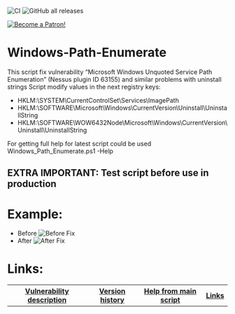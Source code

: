 ![CI](https://github.com/VectorBCO/windows-path-enumerate/workflows/CI/badge.svg)
![GitHub all releases](https://img.shields.io/github/downloads/VectorBCO/windows-path-enumerate/total)

<a href="https://www.patreon.com/bePatron?u=43443071" target="_blank">
   <img alt="Become a Patron!" src="https://img.shields.io/badge/Donate-Patreon-orange?style=for-the-badge&logo=appveyor" >
</a>


# Windows-Path-Enumerate
This script fix vulnerability “Microsoft Windows Unquoted Service Path Enumeration” (Nessus plugin ID 63155) and similar problems with uninstall strings
Script modify values in the next registry keys: 
-   HKLM:\SYSTEM\CurrentControlSet\Services\ImagePath
-   HKLM:\SOFTWARE\Microsoft\Windows\CurrentVersion\Uninstall\UninstallString
-   HKLM:\SOFTWARE\WOW6432Node\Microsoft\Windows\CurrentVersion\Uninstall\UninstallString

For getting full help for latest script could be used Windows_Path_Enumerate.ps1 -Help


## EXTRA IMPORTANT: Test script before use in production

# Example:

   -  Before
![Before Fix](/Content/before_service_fix.png)
   -  After
![After Fix](/Content/after_service_fix.png)

# Links:
<table>
  <tr>
      <th><a href="https://github.com/VectorBCO/windows-path-enumerate/wiki">Vulnerability description</a></th>
      <th><a href="https://github.com/VectorBCO/windows-path-enumerate/wiki/Version-History">Version history</a></th>
      <th><a href="https://github.com/VectorBCO/windows-path-enumerate/wiki/Help">Help from main script</a></th>
      <th><a href="https://github.com/VectorBCO/windows-path-enumerate/wiki/Links">Links</a></th>
  </tr>
</table>
